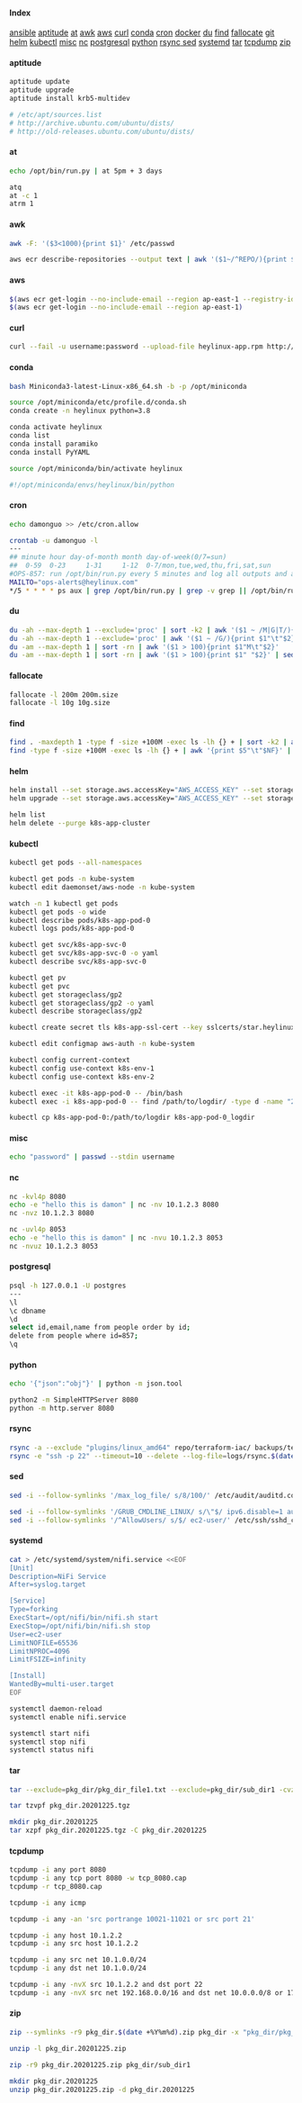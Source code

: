 #### Index
<!--ts-->
[ansible](https://github.com/mcsrainbow/notes/tree/master/ansbile)
[aptitude](#aptitude)
[at](#at)
[awk](#awk)
[aws](#aws)
[curl](#curl)
[conda](#conda)
[cron](#cron)
[docker](https://github.com/mcsrainbow/notes/tree/master/docker)
[du](#du)
[find](#find)
[fallocate](#fallocate)
[git](https://github.com/mcsrainbow/notes/blob/master/git/git_notes.md)
[helm](#helm)
[kubectl](#kubectl)
[misc](#misc)
[nc](#nc)
[postgresql](#postgresql)
[python](#python)
[rsync](#rsync)[
sed](#sed)
[systemd](#systemd)
[tar](#tar)
[tcpdump](#tcpdump)
[zip](#zip) 
<!--te-->

#### aptitude
```bash
aptitude update
aptitude upgrade
aptitude install krb5-multidev

# /etc/apt/sources.list
# http://archive.ubuntu.com/ubuntu/dists/
# http://old-releases.ubuntu.com/ubuntu/dists/
```

#### at
```bash
echo /opt/bin/run.py | at 5pm + 3 days

atq
at -c 1
atrm 1
```

#### awk
```bash
awk -F: '($3<1000){print $1}' /etc/passwd

aws ecr describe-repositories --output text | awk '($1~/^REPO/){print $NF}'
```

#### aws
```bash
$(aws ecr get-login --no-include-email --region ap-east-1 --registry-ids 857857857857)
$(aws ecr get-login --no-include-email --region ap-east-1)
```

#### curl
```bash
curl --fail -u username:password --upload-file heylinux-app.rpm http://localhost/repository/heylinux-repo/rpms/
```

#### conda
```bash
bash Miniconda3-latest-Linux-x86_64.sh -b -p /opt/miniconda

source /opt/miniconda/etc/profile.d/conda.sh
conda create -n heylinux python=3.8

conda activate heylinux
conda list
conda install paramiko
conda install PyYAML

source /opt/miniconda/bin/activate heylinux

#!/opt/miniconda/envs/heylinux/bin/python
```

#### cron
```bash
echo damonguo >> /etc/cron.allow

crontab -u damonguo -l
---
## minute hour day-of-month month day-of-week(0/7=sun)
##  0-59  0-23     1-31     1-12  0-7/mon,tue,wed,thu,fri,sat,sun
#OPS-857: run /opt/bin/run.py every 5 minutes and log all outputs and alert if fails
MAILTO="ops-alerts@heylinux.com"
*/5 * * * * ps aux | grep /opt/bin/run.py | grep -v grep || /opt/bin/run.py >> /opt/logs/run.out 2> >(tee -a /opt/logs/run.err >&2)
```

#### du
```bash
du -ah --max-depth 1 --exclude='proc' | sort -k2 | awk '($1 ~ /M|G|T/){print $1"\t"$2}'
du -ah --max-depth 1 --exclude='proc' | awk '($1 ~ /G/){print $1"\t"$2}' | sort -rn
du -am --max-depth 1 | sort -rn | awk '($1 > 100){print $1"M\t"$2}'
du -am --max-depth 1 | sort -rn | awk '($1 > 100){print $1" "$2}' | sed ':a;s/\B[0-9]\{3\}\>/,&/;ta' | awk '{print $1"M\t"$2}'
```

#### fallocate
```bash
fallocate -l 200m 200m.size
fallocate -l 10g 10g.size
```

#### find
```bash
find . -maxdepth 1 -type f -size +100M -exec ls -lh {} + | sort -k2 | awk '{print $5"\t"$NF}'
find -type f -size +100M -exec ls -lh {} + | awk '{print $5"\t"$NF}' | sort -rn
```

#### helm
```bash
helm install --set storage.aws.accessKey="AWS_ACCESS_KEY" --set storage.aws.secret="AWS_SECRET_KEY" --name k8s-app-cluster .
helm upgrade --set storage.aws.accessKey="AWS_ACCESS_KEY" --set storage.aws.secret="AWS_SECRET_KEY" k8s-app-cluster .

helm list
helm delete --purge k8s-app-cluster
```

#### kubectl
```bash
kubectl get pods --all-namespaces

kubectl get pods -n kube-system
kubectl edit daemonset/aws-node -n kube-system

watch -n 1 kubectl get pods
kubectl get pods -o wide
kubectl describe pods/k8s-app-pod-0
kubectl logs pods/k8s-app-pod-0

kubectl get svc/k8s-app-svc-0
kubectl get svc/k8s-app-svc-0 -o yaml
kubectl describe svc/k8s-app-svc-0

kubectl get pv
kubectl get pvc
kubectl get storageclass/gp2
kubectl get storageclass/gp2 -o yaml
kubectl describe storageclass/gp2

kubectl create secret tls k8s-app-ssl-cert --key sslcerts/star.heylinux.com.key --cert sslcerts/star.heylinux.com.crt

kubectl edit configmap aws-auth -n kube-system

kubectl config current-context
kubectl config use-context k8s-env-1
kubectl config use-context k8s-env-2

kubectl exec -it k8s-app-pod-0 -- /bin/bash
kubectl exec -i k8s-app-pod-0 -- find /path/to/logdir/ -type d -name "2020*" -exec rm -r {} +

kubectl cp k8s-app-pod-0:/path/to/logdir k8s-app-pod-0_logdir
```

#### misc
```bash
echo "password" | passwd --stdin username
```

#### nc
```bash
nc -kvl4p 8080
echo -e "hello this is damon" | nc -nv 10.1.2.3 8080
nc -nvz 10.1.2.3 8080

nc -uvl4p 8053
echo -e "hello this is damon" | nc -nvu 10.1.2.3 8053
nc -nvuz 10.1.2.3 8053
```

#### postgresql
```bash
psql -h 127.0.0.1 -U postgres
---
\l
\c dbname
\d
select id,email,name from people order by id;
delete from people where id=857;
\q
```

#### python
```bash
echo '{"json":"obj"}' | python -m json.tool

python2 -m SimpleHTTPServer 8080
python -m http.server 8080
```

#### rsync
```bash
rsync -a --exclude "plugins/linux_amd64" repo/terraform-iac/ backups/terraform-iac.$(date +%Y%m%d)
rsync -e "ssh -p 22" --timeout=10 --delete --log-file=logs/rsync.$(date +%Y%m%d).log -ravz backups user@hostname:/opt/backups
```

#### sed
```bash
sed -i --follow-symlinks '/max_log_file/ s/8/100/' /etc/audit/auditd.conf

sed -i --follow-symlinks '/GRUB_CMDLINE_LINUX/ s/\"$/ ipv6.disable=1 audit=1\"/' /etc/sysconfig/grub
sed -i --follow-symlinks '/^AllowUsers/ s/$/ ec2-user/' /etc/ssh/sshd_config
```

#### systemd
```bash
cat > /etc/systemd/system/nifi.service <<EOF
[Unit]
Description=NiFi Service
After=syslog.target

[Service]
Type=forking
ExecStart=/opt/nifi/bin/nifi.sh start
ExecStop=/opt/nifi/bin/nifi.sh stop
User=ec2-user
LimitNOFILE=65536
LimitNPROC=4096
LimitFSIZE=infinity

[Install]
WantedBy=multi-user.target
EOF

systemctl daemon-reload
systemctl enable nifi.service

systemctl start nifi
systemctl stop nifi
systemctl status nifi
```

#### tar
```bash
tar --exclude=pkg_dir/pkg_dir_file1.txt --exclude=pkg_dir/sub_dir1 -cvzpfh pkg_dir.$(date +%Y%m%d).tgz pkg_dir

tar tzvpf pkg_dir.20201225.tgz

mkdir pkg_dir.20201225
tar xzpf pkg_dir.20201225.tgz -C pkg_dir.20201225
```

#### tcpdump
```bash
tcpdump -i any port 8080
tcpdump -i any tcp port 8080 -w tcp_8080.cap
tcpdump -r tcp_8080.cap

tcpdump -i any icmp

tcpdump -i any -an 'src portrange 10021-11021 or src port 21'

tcpdump -i any host 10.1.2.2
tcpdump -i any src host 10.1.2.2

tcpdump -i any src net 10.1.0.0/24
tcpdump -i any dst net 10.1.0.0/24

tcpdump -i any -nvX src 10.1.2.2 and dst port 22
tcpdump -i any -nvX src net 192.168.0.0/16 and dst net 10.0.0.0/8 or 172.16.0.0/16
```

#### zip
```bash
zip --symlinks -r9 pkg_dir.$(date +%Y%m%d).zip pkg_dir -x "pkg_dir/pkg_dir_file1.txt" "pkg_dir/sub_dir1/*"

unzip -l pkg_dir.20201225.zip

zip -r9 pkg_dir.20201225.zip pkg_dir/sub_dir1

mkdir pkg_dir.20201225
unzip pkg_dir.20201225.zip -d pkg_dir.20201225
```
